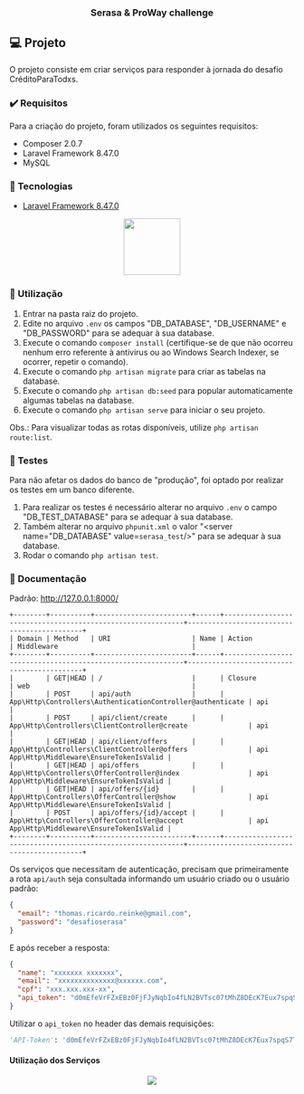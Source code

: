 <h3 align="center"> Serasa &amp; ProWay challenge </h3>

## :computer: Projeto

O projeto consiste em criar serviços para responder à jornada do desafio CréditoParaTodxs.

### :heavy_check_mark: Requisitos 

Para a criação do projeto, foram utilizados os seguintes requisitos:

- Composer 2.0.7
- Laravel Framework 8.47.0
- MySQL
  
### :rocket: Tecnologias

- <a href="https://laravel.com/docs/8.x">Laravel Framework 8.47.0</a>

<p align="center">
  <img height="100px" widht="100px" src="https://laravel.com/assets/img/components/logo-laravel.svg">
</p>

### :mega: Utilização 

1. Entrar na pasta raiz do projeto.
2. Edite no arquivo `.env` os campos "DB_DATABASE", "DB_USERNAME" e "DB_PASSWORD" para se adequar à sua database.
3. Execute o comando `composer install` (certifique-se de que não ocorreu nenhum erro referente à antivirus ou ao Windows Search Indexer, se ocorrer, repetir o comando).
4. Execute o comando `php artisan migrate` para criar as tabelas na database.
5. Execute o comando `php artisan db:seed` para popular automaticamente algumas tabelas na database.
6. Execute o comando `php artisan serve` para iniciar o seu projeto.

Obs.: Para visualizar todas as rotas disponíveis, utilize `php artisan route:list`.

### :mega: Testes 

Para não afetar os dados do banco de "produção", foi optado por realizar os testes em um banco diferente.

1. Para realizar os testes é necessário alterar no arquivo `.env` o campo "DB_TEST_DATABASE" para se adequar à sua database. <br>
2. Também alterar no arquivo `phpunit.xml` o valor "<server name="DB_DATABASE" value=`serasa_test`/>" para se adequar à sua database. <br>
3. Rodar o comando `php artisan test`.
      
### :newspaper: Documentação

Padrão: http://127.0.0.1:8000/

```
+--------+----------+------------------------+------+------------------------------------------------------------+--------------------------------------------+
| Domain | Method   | URI                    | Name | Action                                                     | Middleware                                 |
+--------+----------+------------------------+------+------------------------------------------------------------+--------------------------------------------+
|        | GET|HEAD | /                      |      | Closure                                                    | web                                        |
|        | POST     | api/auth               |      | App\Http\Controllers\AuthenticationController@authenticate | api                                        |
|        | POST     | api/client/create      |      | App\Http\Controllers\ClientController@create               | api                                        |
|        | GET|HEAD | api/client/offers      |      | App\Http\Controllers\ClientController@offers               | api App\Http\Middleware\EnsureTokenIsValid |     
|        | GET|HEAD | api/offers             |      | App\Http\Controllers\OfferController@index                 | api App\Http\Middleware\EnsureTokenIsValid |
|        | GET|HEAD | api/offers/{id}        |      | App\Http\Controllers\OfferController@show                  | api App\Http\Middleware\EnsureTokenIsValid |
|        | POST     | api/offers/{id}/accept |      | App\Http\Controllers\OfferController@accept                | api App\Http\Middleware\EnsureTokenIsValid |
+--------+----------+------------------------+------+------------------------------------------------------------+--------------------------------------------+
```

Os serviços que necessitam de autenticação, precisam que primeiramente a rota `api/auth` seja consultada informando um usuário criado ou o usuário padrão:

```json
{
  "email": "thomas.ricardo.reinke@gmail.com", 
  "password": "desafioserasa"
}
```
E após receber a resposta:

```json
{
  "name": "xxxxxxx xxxxxxx",
  "email": "xxxxxxxxxxxxxx@xxxxxx.com",
  "cpf": "xxx.xxx.xxx-xx",
  "api_token": "d0mEfeVrFZxEBz0FjFJyNqbIo4fLN2BVTsc07tMhZ8DEcK7Eux7spqS7TKPh"
}
```
Utilizar o `api_token` no header das demais requisições:

```python
'API-Token': 'd0mEfeVrFZxEBz0FjFJyNqbIo4fLN2BVTsc07tMhZ8DEcK7Eux7spqS7TKPh'
```

#### Utilização dos Serviços

<details hidden>
  <summary>:lock: Sistema</summary>
    
  > [Autenticação](documentation/authentication.md) <br>

</details>

<details hidden>
  <summary>:family: Cliente</summary>
  
  > [Criar Cliente](documentation/create_client.md) <br>
  > [Lista todas as Ofertas de Crédito do Cliente](documentation/offers_client.md). `[requer autenticação]` <br>
  
</details>

<details hidden>
  <summary>:newspaper: Ofertas</summary>
  
  > [Todas as Ofertas de Crédito de acordo com o descritivo técnico](documentation/offers.md) `[requer autenticação]` <br> 
  > [Oferta de Crédito detalhada](documentation/offers_id.md) `[requer autenticação]` <br>
  > [Realizar contratação de uma Oferta de Crédito](documentation/offers_accept.md) `[requer autenticação]` <br>
  
</details>

<p align="center">
  <a href="https://github.com/thrnkk" ><img src="https://img.shields.io/badge/github-thrnkk-24292e"></a>
</p>
